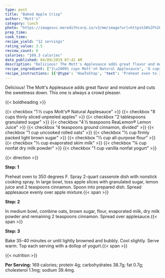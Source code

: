 ```yaml
---
type: post
title: "Baked Apple Crisp"
author: "Mott's"
category: lunch
photo: "https://imagesvc.meredithcorp.io/v3/mm/image?url=https%3A%2F%2Fimages.media-allrecipes.com%2Fuserphotos%2F4511287.jpg"
prep_time: 
cook_time: 
recipe_yield: "12 servings"
rating_value: 3.5
review_count: 6
calories: "169.3 calories"
date_published: 04/09/2019 07:42 AM
description: "Delicious! The Mott's Applesauce adds great flavor and moisture and cuts the sweetness down. This one is always a crowd pleaser."
recipe_ingredient: ["1\u2009½ cups Mott's® Natural Applesauce", '8 cups thinly sliced unpeeled apples', '2 tablespoons granulated sugar', '4\u2009½ teaspoons ReaLemon® Lemon Juice', '4 teaspoons ground cinnamon, divided', '1 cup uncooked rolled oats', '½ cup firmly packed light brown sugar', '⅓ cup all-purpose flour', '⅓ cup evaporated skim milk', '¼ cup nonfat dry milk powder', '1 cup vanilla nonfat yogurt']
recipe_instructions: [{'@type': 'HowToStep', 'text': 'Preheat oven to 350 degrees  F. Spray 2-quart casserole dish with nonstick cooking spray. In large bowl, toss apple slices with granulated sugar, lemon juice and 2 teaspoons cinnamon. Spoon into prepared dish. Spread applesauce evenly over apple mixture.\n'}, {'@type': 'HowToStep', 'text': 'In medium bowl, combine oats, brown sugar, flour, evaporated milk, dry milk powder and remaining 2 teaspoons cinnamon. Spread over applesauce.\n'}, {'@type': 'HowToStep', 'text': 'Bake 35-40 minutes or until lightly browned and bubbly. Cool slightly. Serve warm. Top each serving with a dollop of yogurt.\n'}]
---
```


Delicious! The Mott's Applesauce adds great flavor and moisture and cuts the sweetness down. This one is always a crowd pleaser. 

{{< boldheading >}}

{{< checkbox "1 ½ cups Mott's® Natural Applesauce" >}}
{{< checkbox "8 cups thinly sliced unpeeled apples" >}}
{{< checkbox "2 tablespoons granulated sugar" >}}
{{< checkbox "4 ½ teaspoons ReaLemon® Lemon Juice" >}}
{{< checkbox "4 teaspoons ground cinnamon, divided" >}}
{{< checkbox "1 cup uncooked rolled oats" >}}
{{< checkbox "½ cup firmly packed light brown sugar" >}}
{{< checkbox "⅓ cup all-purpose flour" >}}
{{< checkbox "⅓ cup evaporated skim milk" >}}
{{< checkbox "¼ cup nonfat dry milk powder" >}}
{{< checkbox "1 cup vanilla nonfat yogurt" >}}


{{< direction >}}

**Step: 1**

Preheat oven to 350 degrees  F. Spray 2-quart casserole dish with nonstick cooking spray. In large bowl, toss apple slices with granulated sugar, lemon juice and 2 teaspoons cinnamon. Spoon into prepared dish. Spread applesauce evenly over apple mixture.{{< span >}}

**Step: 2**

In medium bowl, combine oats, brown sugar, flour, evaporated milk, dry milk powder and remaining 2 teaspoons cinnamon. Spread over applesauce.{{< span >}}

**Step: 3**

Bake 35-40 minutes or until lightly browned and bubbly. Cool slightly. Serve warm. Top each serving with a dollop of yogurt.{{< span >}}

{{< nutrition >}}

**Per Serving:** 169 calories; protein 4g; carbohydrates 38.7g; fat 0.7g; cholesterol 1.1mg; sodium 39.4mg.
